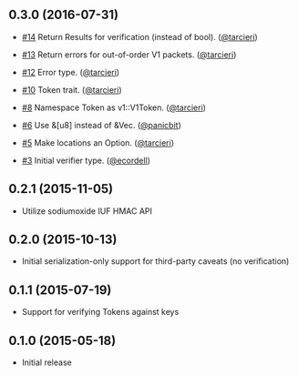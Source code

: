 ## 0.3.0 (2016-07-31)

* [#14](https://github.com/cryptosphere/rust-macaroons/pull/14)
  Return Results for verification (instead of bool).
  ([@tarcieri])

* [#13](https://github.com/cryptosphere/rust-macaroons/pull/13)
  Return errors for out-of-order V1 packets.
  ([@tarcieri])

* [#12](https://github.com/cryptosphere/rust-macaroons/pull/12)
  Error type.
  ([@tarcieri])

* [#10](https://github.com/cryptosphere/rust-macaroons/pull/10)
  Token trait.
  ([@tarcieri])

* [#8](https://github.com/cryptosphere/rust-macaroons/pull/8)
  Namespace Token as v1::V1Token.
  ([@tarcieri])

* [#6](https://github.com/cryptosphere/rust-macaroons/pull/6)
  Use &[u8] instead of &Vec<u8>.
  ([@panicbit])

* [#5](https://github.com/cryptosphere/rust-macaroons/pull/5)
  Make locations an Option.
  ([@tarcieri])

* [#3](https://github.com/cryptosphere/rust-macaroons/pull/3)
  Initial verifier type.
  ([@ecordell])

## 0.2.1 (2015-11-05)

* Utilize sodiumoxide IUF HMAC API

## 0.2.0 (2015-10-13)

* Initial serialization-only support for third-party caveats (no verification)

## 0.1.1 (2015-07-19)

* Support for verifying Tokens against keys

## 0.1.0 (2015-05-18)

* Initial release

[@tarcieri]: https://github.com/tarcieri
[@ecordell]: https://github.com/ecordell
[@panicbit]: https://github.com/panicbit
